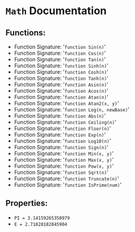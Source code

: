 # `Math` Documentation
## Functions:
- Function Signature: '`function Sin(n)`'
- Function Signature: '`function Cos(n)`'
- Function Signature: '`function Tan(n)`'
- Function Signature: '`function Sinh(n)`'
- Function Signature: '`function Cosh(n)`'
- Function Signature: '`function Tanh(n)`'
- Function Signature: '`function Asin(n)`'
- Function Signature: '`function Acos(n)`'
- Function Signature: '`function Atan(n)`'
- Function Signature: '`function Atan2(x, y)`'
- Function Signature: '`function Log(n, newBase)`'
- Function Signature: '`function Abs(n)`'
- Function Signature: '`function Ceiling(n)`'
- Function Signature: '`function Floor(n)`'
- Function Signature: '`function Exp(n)`'
- Function Signature: '`function Log10(n)`'
- Function Signature: '`function Sign(n)`'
- Function Signature: '`function Min(x, y)`'
- Function Signature: '`function Max(x, y)`'
- Function Signature: '`function Pow(x, y)`'
- Function Signature: '`function Sqrt(n)`'
- Function Signature: '`function Truncate(n)`'
- Function Signature: '`function IsPrime(num)`'
## Properties:
- `PI = 3.14159265358979`
- `E = 2.71828182845904`


